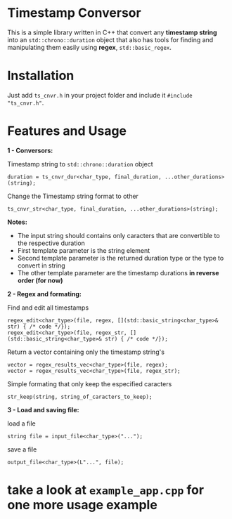 # Timestamp Conversor

This is a simple library written in C++ that convert any **timestamp string** into an ```std::chrono::duration``` object that also has tools for finding and manipulating them easily using **regex**, ```std::basic_regex```.

# Installation
Just add ```ts_cnvr.h``` in your project folder and include it ```#include "ts_cnvr.h"```.

# Features and Usage

**1 - Conversors:**

Timestamp string to ```std::chrono::duration``` object
```
duration = ts_cnvr_dur<char_type, final_duration, ...other_durations>(string);
```
Change the Timestamp string format to other
```
ts_cnvr_str<char_type, final_duration, ...other_durations>(string);
```

**Notes:**
- The input string should contains only caracters that are convertible to the respective duration
- First template parameter is the string element
- Second template parameter is the returned duration type or the type to convert in string
- The other template parameter are the timestamp durations **in reverse order (for now)** 

**2 - Regex and formating:**

Find and edit all timestamps
```
regex_edit<char_type>(file, regex, [](std::basic_string<char_type>& str) { /* code */});
regex_edit<char_type>(file, regex_str, [](std::basic_string<char_type>& str) { /* code */});
```
Return a vector containing only the timestamp string's
```
vector = regex_results_vec<char_type>(file, regex);
vector = regex_results_vec<char_type>(file, regex_str);
```
Simple formating that only keep the especified caracters
```
str_keep(string, string_of_caracters_to_keep);
```

**3 - Load and saving file:**

load a file
```
string file = input_file<char_type>("...");
```
save a file
```
output_file<char_type>(L"...", file);
```

# take a look at  ```example_app.cpp``` for one more usage example 

